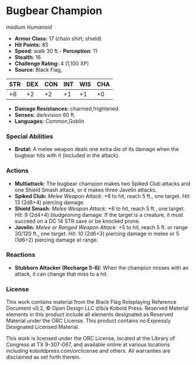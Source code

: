 # Bugbear Champion

*medium* *Humanoid*

- **Armor Class:** 17 (chain shirt, shield)
- **Hit Points:** 85 
- **Speed:** walk 30 ft.- **Perception**: 11
- **Stealth**: 16
- **Challenge Rating:** 4 (1,100 XP)
- **Source:** Black Flag,

| STR | DEX | CON | INT | WIS | CHA |
| --- | --- | --- | --- | --- | --- |
| +6 | +2 | +2 | +1 | +1 | +0 |

- **Damage Resistances:** charmed,frightened
- **Senses:** darkvision 60 ft.
- **Languages:** Common,Goblin

### Special Abilities

- **Brutal:** A melee weapon deals one extra die of its damage when the bugbear hits with it (included in the attack).

### Actions

- **Multiattack:** The bugbear champion makes two Spiked Club attacks and one Shield Smash attack, or it makes three Javelin attacks.
- **Spiked Club:** _Melee Weapon Attack:_ +6 to hit, reach 5 ft., one target. _Hit:_ 13 (2d8+4) piercing damage.
- **Shield Smash:** _Melee Weapon Attack:_ +6 to hit, reach 5 ft., one target. _Hit:_ 9 (2d4+4) bludgeoning damage. If the target is a creature, it must succeed on a DC 14 STR save or be knocked prone.
- **Javelin:** _Melee or Ranged Weapon Attack:_ +5 to hit, reach 5 ft. or range 30/120 ft., one target. _Hit:_ 10 (2d6+3) piercing damage in melee or 5 (1d6+2) piercing damage at range.

### Reactions

- **Stubborn Attacker (Recharge 5-6):** When the champion misses with an attack, it can change that miss to a hit.


### License

This work contains material from the Black Flag Roleplaying Reference Document v0.2, © Open Design LLC d/b/a Kobold Press. Reserved Material elements in this product include all elements designated as Reserved Material under the ORC License. This product contains no Expressly Designated Licensed Material.

This work is licensed under the ORC License, located at the Library of Congress at TX 9-307-067, and available online at various locations including koboldpress.com/orclicense and others. All warranties are disclaimed as set forth therein.
